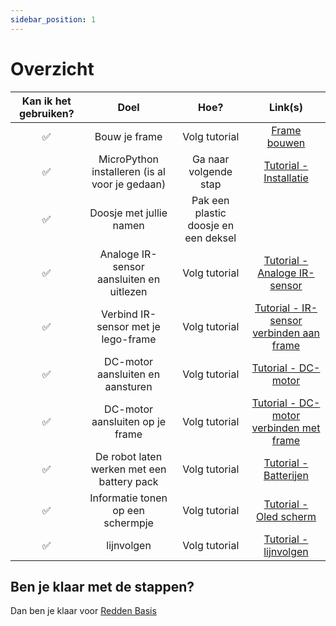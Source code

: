 ```yaml
---
sidebar_position: 1
---
```


# Overzicht

|  Kan ik het gebruiken?   |                    Doel                    |                       Hoe?                       |                                     Link(s)                                      |  
|:------------------------:|:------------------------------------------:|:------------------------------------------------:|:--------------------------------------------------------------------------------:|
|            ✅             |         Bouw je frame          |   Volg tutorial    |        [Frame bouwen](/lego_auto/intro)        |  
|            ✅             |          MicroPython installeren (is al voor je gedaan)          |   Ga naar volgende stap    |        [Tutorial - Installatie](/docs/category/tutorial---installatie)        |  
|            ✅            |          Doosje met jullie namen           | Pak een plastic doosje en een deksel |                                                                                  |
|            ✅             |  Analoge IR-sensor aansluiten en uitlezen  |                  Volg tutorial                   |  [Tutorial - Analoge IR-sensor](/docs/category/tutorial---analoge-ir-sensor)  |
|            ✅             |  Verbind IR-sensor met je lego-frame  |                  Volg tutorial                   |  [Tutorial - IR-sensor verbinden aan frame](/docs/Bouwpakketten/Auto/ir_sensor)  |
|            ✅             |      DC-motor aansluiten en aansturen      |                  Volg tutorial                   |           [Tutorial - DC-motor](/docs/category/tutorial---dcmotor)            |
|            ✅             |      DC-motor aansluiten op je frame      |                  Volg tutorial                   |           [Tutorial - DC-motor verbinden met frame](/docs/Bouwpakketten/Auto/dc_motor)            |
|            ✅            | De robot laten werken met een battery pack |                  Volg tutorial                   |         [Tutorial - Batterijen](/docs/category/tutorial---batterijen)         |
|            ✅            | Informatie tonen op een schermpje |                  Volg tutorial                   |         [Tutorial - Oled scherm](/docs/category/tutorial---oled-scherm)         |
|            ✅            | lijnvolgen |                  Volg tutorial                   |         [Tutorial - lijnvolgen](/docs/category/tutorial---lijnvolgen)         |

## Ben je klaar met de stappen?
Dan ben je klaar voor [Redden Basis](2_redden_basis.md)